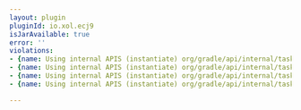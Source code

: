 ```yaml
---
layout: plugin
pluginId: io.xol.ecj9
isJarAvailable: true
error: ''
violations:
- {name: Using internal APIS (instantiate) org/gradle/api/internal/tasks/compile/JavaCompilerArgumentsBuilder}
- {name: Using internal APIS (instantiate) org/gradle/api/internal/tasks/compile/CompilationFailedException}
- {name: Using internal APIS (instantiate) org/gradle/api/internal/tasks/compile/JavaCompileSpec}
- {name: Using internal APIS (instantiate) org/gradle/api/internal/tasks/compile/NormalizingJavaCompiler}

---
```

